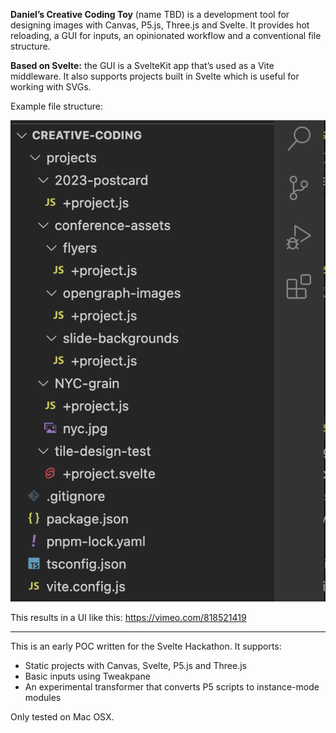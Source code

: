 **Daniel’s Creative Coding Toy** (name TBD) is a development tool for designing images with Canvas, P5.js, Three.js and Svelte. It provides hot reloading, a GUI for inputs, an opinionated workflow and a conventional file structure.

**Based on Svelte:** the GUI is a SvelteKit app that’s used as a Vite middleware. It also supports projects built in Svelte which is useful for working with SVGs.

Example file structure:

![Example file structure](assets/example_file_structure.png)

This results in a UI like this: https://vimeo.com/818521419

---

This is an early POC written for the Svelte Hackathon. It supports:

- Static projects with Canvas, Svelte, P5.js and Three.js
- Basic inputs using Tweakpane
- An experimental transformer that converts P5 scripts to instance-mode modules

Only tested on Mac OSX.
